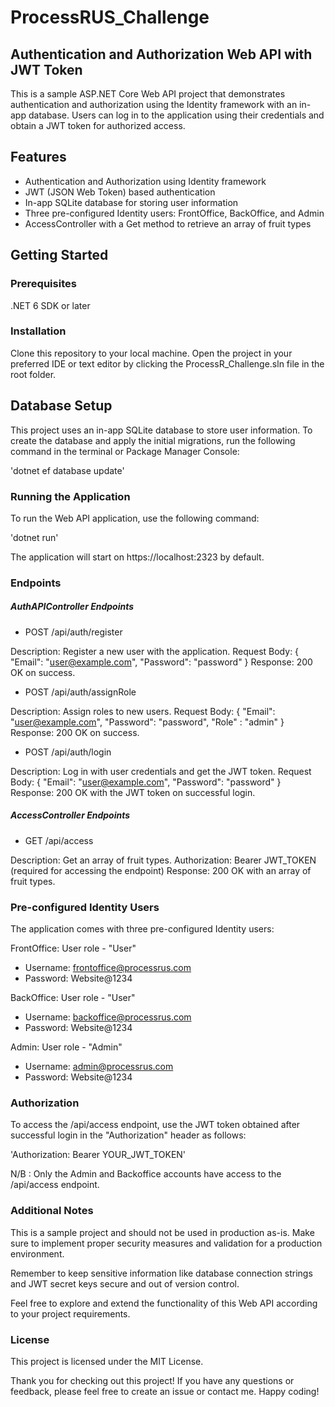 # ProcessRUS_Challenge

## Authentication and Authorization Web API with JWT Token
This is a sample ASP.NET Core Web API project that demonstrates authentication and authorization using the Identity framework with an in-app database. Users can log in to the application using their credentials and obtain a JWT token for authorized access.


## Features
- Authentication and Authorization using Identity framework
- JWT (JSON Web Token) based authentication
- In-app SQLite database for storing user information
- Three pre-configured Identity users: FrontOffice, BackOffice, and Admin
- AccessController with a Get method to retrieve an array of fruit types


## Getting Started


### Prerequisites
.NET 6 SDK or later


### Installation
Clone this repository to your local machine.
Open the project in your preferred IDE or text editor by clicking the ProcessR_Challenge.sln file in the root folder.


## Database Setup
This project uses an in-app SQLite database to store user information. To create the database and apply the initial migrations, run the following command in the terminal or Package Manager Console:

'dotnet ef database update'


### Running the Application
To run the Web API application, use the following command:

'dotnet run'

The application will start on https://localhost:2323 by default.



### Endpoints

##### AuthAPIController Endpoints

- POST /api/auth/register

Description: Register a new user with the application.
Request Body: { "Email": "user@example.com", "Password": "password" }
Response: 200 OK on success.


- POST /api/auth/assignRole

Description: Assign roles to new users.
Request Body: { "Email": "user@example.com", "Password": "password", "Role" : "admin" }
Response: 200 OK on success.


- POST /api/auth/login

Description: Log in with user credentials and get the JWT token.
Request Body: { "Email": "user@example.com", "Password": "password" }
Response: 200 OK with the JWT token on successful login.


##### AccessController Endpoints

- GET /api/access

Description: Get an array of fruit types.
Authorization: Bearer JWT_TOKEN (required for accessing the endpoint)
Response: 200 OK with an array of fruit types.


### Pre-configured Identity Users
The application comes with three pre-configured Identity users:

FrontOffice: User role - "User"

- Username: frontoffice@processrus.com
- Password: Website@1234



BackOffice: User role - "User"

- Username: backoffice@processrus.com
- Password: Website@1234


Admin: User role - "Admin"

- Username: admin@processrus.com
- Password: Website@1234


### Authorization

To access the /api/access endpoint, use the JWT token obtained after successful login in the "Authorization" header as follows:

'Authorization: Bearer YOUR_JWT_TOKEN'

N/B : Only the Admin and Backoffice accounts have access to the /api/access endpoint.


### Additional Notes
This is a sample project and should not be used in production as-is. Make sure to implement proper security measures and validation for a production environment.

Remember to keep sensitive information like database connection strings and JWT secret keys secure and out of version control.

Feel free to explore and extend the functionality of this Web API according to your project requirements.


### License
This project is licensed under the MIT License.

Thank you for checking out this project! If you have any questions or feedback, please feel free to create an issue or contact me. Happy coding!
